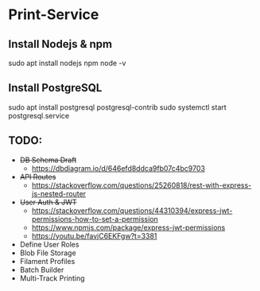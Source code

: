 # Print-Service
## Install Nodejs & npm
sudo apt install nodejs npm
node -v
## Install PostgreSQL
sudo apt install postgresql postgresql-contrib
sudo systemctl start postgresql.service
## TODO:
- ~~DB Schema Draft~~
    - https://dbdiagram.io/d/646efd8ddca9fb07c4bc9703
- ~~API Routes~~
    - https://stackoverflow.com/questions/25260818/rest-with-express-js-nested-router
- ~~User Auth & JWT~~
    - https://stackoverflow.com/questions/44310394/express-jwt-permissions-how-to-set-a-permission
    - https://www.npmjs.com/package/express-jwt-permissions
    - https://youtu.be/favjC6EKFgw?t=3381
- Define User Roles
- Blob File Storage
- Filament Profiles
- Batch Builder
- Multi-Track Printing
